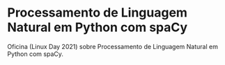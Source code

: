 # Processamento de Linguagem Natural em Python com spaCy
Oficina (Linux Day 2021) sobre Processamento de Linguagem Natural em Python com spaCy.
